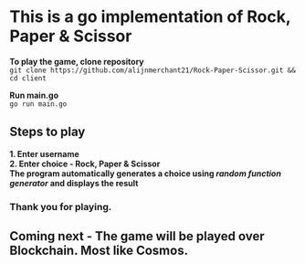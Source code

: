 # This is a go implementation of Rock, Paper & Scissor

**To play the game, clone repository**
<br>
`git clone https://github.com/alijnmerchant21/Rock-Paper-Scissor.git && cd client`

**Run main.go**
<br>
`go run main.go`

## Steps to play

**1. Enter username**
<br>
**2. Enter choice - Rock, Paper & Scissor**
<br>
**The program automatically generates a choice using *random function generator* and displays the result**

### Thank you for playing.

## Coming next - The game will be played over Blockchain. Most like Cosmos.